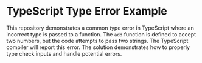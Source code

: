 # TypeScript Type Error Example

This repository demonstrates a common type error in TypeScript where an incorrect type is passed to a function. The `add` function is defined to accept two numbers, but the code attempts to pass two strings.  The TypeScript compiler will report this error. The solution demonstrates how to properly type check inputs and handle potential errors.